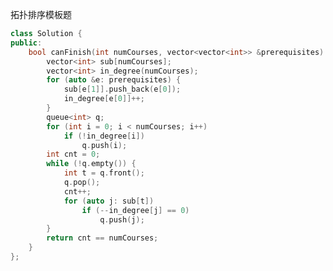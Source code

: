 拓扑排序模板题
```cpp
class Solution {  
public:  
    bool canFinish(int numCourses, vector<vector<int>> &prerequisites) {  
        vector<int> sub[numCourses];  
        vector<int> in_degree(numCourses);  
        for (auto &e: prerequisites) {  
            sub[e[1]].push_back(e[0]);  
            in_degree[e[0]]++;  
        }  
        queue<int> q;  
        for (int i = 0; i < numCourses; i++)  
            if (!in_degree[i])  
                q.push(i);  
        int cnt = 0;  
        while (!q.empty()) {  
            int t = q.front();  
            q.pop();  
            cnt++;  
            for (auto j: sub[t])  
                if (--in_degree[j] == 0)  
                    q.push(j);  
        }  
        return cnt == numCourses;  
    }  
};
```
<!--stackedit_data:
eyJoaXN0b3J5IjpbLTUyNzc5NTQ1NCwtODM4MDMzODkwLC0xOT
IyOTYzMTcwLDEyMzcyOTIxODUsMTc3NjAxMTEwMyw4MzMxODE4
OTcsMTg1NjgyODI5MV19
-->